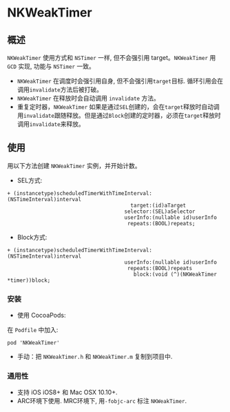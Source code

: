NKWeakTimer
===========

## 概述

`NKWeakTimer` 使用方式和 `NSTimer` 一样, 但不会强引用 target。`NKWeakTimer` 用 `GCD` 实现, 功能与 `NSTimer` 一致。

- `NKWeakTimer` 在调度时会强引用自身, 但不会强引用`target`目标. 循环引用会在调用`invalidate`方法后被打破。
- `NKWeakTimer` 在释放时会自动调用 `invalidate` 方法。
- 重复定时器，`NKWeakTimer` 如果是通过`SEL`创建的，会在`target`释放时自动调用`invalidate`跟随释放。但是通过`Block`创建的定时器，必须在`target`释放时调用`invalidate`来释放。

## 使用

用以下方法创建 `NKWeakTimer` 实例，并开始计数。 
- SEL方式:

```objc
+ (instancetype)scheduledTimerWithTimeInterval:(NSTimeInterval)interval
                                        target:(id)aTarget
                                      selector:(SEL)aSelector
                                      userInfo:(nullable id)userInfo
                                       repeats:(BOOL)repeats;
```

- Block方式:

```objc
+ (instancetype)scheduledTimerWithTimeInterval:(NSTimeInterval)interval
                                      userInfo:(nullable id)userInfo
                                       repeats:(BOOL)repeats
                                         block:(void (^)(NKWeakTimer *timer))block;
```

### 安装

- 使用 CocoaPods:

在 `Podfile` 中加入:

```
pod 'NKWeakTimer'
```

- 手动：把 `NKWeakTimer.h` 和 `NKWeakTimer.m` 复制到项目中.

### 通用性

- 支持 iOS iOS8+ 和 Mac OSX 10.10+.
- ARC环境下使用. MRC环境下, 用`-fobjc-arc` 标注 `NKWeakTimer`.

